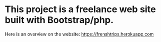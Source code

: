 # This project is a freelance web site built with Bootstrap/php.
Here is an overview on the website: https://frenshtrips.herokuapp.com
